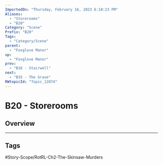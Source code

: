 ```yaml
---
ImportedOn: "Thursday, February 16, 2023 6:10:23 PM"
Aliases:
  - "Storerooms"
  - "B20"
Category: "Scene"
Prefix: "B20"
Tags:
  - "Category/Scene"
parent:
  - "Foxglove Manor"
up:
  - "Foxglove Manor"
prev:
  - "B16 - Stairwell"
next:
  - "B35 - The Grave"
RWtopicId: "Topic_12074"
---
```

# B20 - Storerooms
## Overview

---
## Tags
#Story-Scope/RotRL-Ch2-The-Skinsaw-Murders

